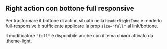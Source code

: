 ## Right action con bottone full responsive

Per trasformare il bottone di action situato nella `HeaderRightZone` e renderlo full-responsive è sufficiente applicare la prop `size="full"` al link/bottone.

Il modificatore `"full"` è disponibile anche con il tema chiaro attivato da .theme-light.